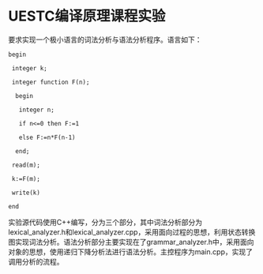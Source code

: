 # UESTC编译原理课程实验

要求实现一个极小语言的词法分析与语法分析程序。语言如下：

```
begin

 integer k;

 integer function F(n);

  begin

   integer n;

   if n<=0 then F:=1

   else F:=n*F(n-1)

  end;

 read(m);

 k:=F(m);

 write(k)

end
```

​	实验源代码使用C++编写，分为三个部分，其中词法分析部分为lexical_analyzer.h和lexical_analyzer.cpp，采用面向过程的思想，利用状态转换图实现词法分析。语法分析部分主要实现在了grammar_analyzer.h中，采用面向对象的思想，使用递归下降分析法进行语法分析。主控程序为main.cpp，实现了调用分析的流程。
